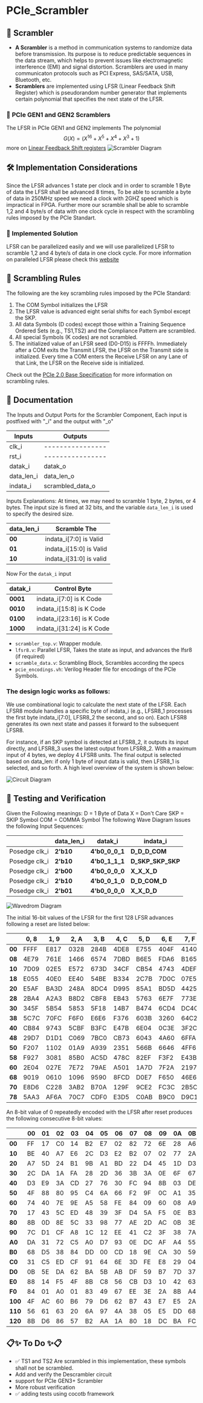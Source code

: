 # PCIe_Scrambler
## 🔄 **Scrambler**
- **A Scrambler** is a method in communication systems to randomize data before transmission. Its purpose is to reduce predictable sequences in the data stream, which helps to prevent issues like electromagnetic interference (EMI) and signal distortion. Scramblers are used in many communicaton protocols such as PCI Express, SAS/SATA, USB, Bluetooth, etc. 
- **Scramblers** are implemented using LFSR (Linear Feedback Shift Register) which is pseudorandom number generator that implements certain polynomial that specifies the next state of the LFSR.

### 🔢 **PCIe GEN1 and GEN2 Scramblers**
The LFSR in PCIe GEN1 and GEN2  implements  The polynomial $$G(X) = (X^{16} + X^{5} + X^{4} + X^{3} + 1 )$$ more on [Linear Feedback Shift registers](https://www.youtube.com/watch?v=Ks1pw1X22y4&t)
![Scrambler Diagram](https://github.com/baselkelziye/PCIe_Scrambler/blob/main/images/scrambler_diagram.png?raw=true)

## 🛠️ Implementation Considerations
Since the LFSR advances 1 state per clock and in order to scramble 1 Byte of data the LFSR shall be advanced 8 times, To be able to scramble a byte of data in 250MHz speed we need a clock with 2GHZ speed which is impractical in FPGA. Further more our scramble shall be able to scramble 1,2 and 4 byte/s of data with one clock cycle in respect with the scrambling rules imposed by the PCIe Standart.
### 🔧 Implemented Solution
LFSR can be parallelized easily and we will use parallelized LFSR to scramble 1,2 and 4 byte/s of data in one clock cycle. For more information on paralleled LFSR please check this [website](http://outputlogic.com/?page_id=205) 

## 📜 Scrambling Rules

The following are the key scrambling rules imposed by the PCIe Standard:

1. The COM Symbol initializes the LFSR
2. The LFSR value is advanced eight serial shifts for each Symbol except the SKP. 
3. All data Symbols (D codes) except those within a Training Sequence Ordered Sets (e.g., TS1,TS2) and the Compliance Pattern are scrambled.
4. All special Symbols (K codes) are not scrambled. 
5. The initialized value of an LFSR seed (D0-D15) is FFFFh. Immediately after a COM exits the
Transmit LFSR, the LFSR on the Transmit side is initialized. Every time a COM enters the
Receive LFSR on any Lane of that Link, the LFSR on the Receive side is initialized.

Check out the [PCIe 2.0 Base Specification](https://community.intel.com/cipcp26785/attachments/cipcp26785/fpga-intellectual-property/8220/1/PCI_Express_Base_Specification_v20.pdf) for more information on scrambling rules.
## 📜  Documentation 
The Inputs and Output Ports for the Scrambler Component, Each input is postfixed with "_i" and the output with "_o"

| Inputs | Outputs|
|--------|--------|
|clk_i| ----------------|
|rst_i| ----------------|
|datak_i| datak_o  |
|data_len_i| data_len_o|
|indata_i| scrambled_data_o|

Inputs Explanations:
At times, we may need to scramble 1 byte, 2 bytes, or 4 bytes. The input size is fixed at 32 bits, and the variable `data_len_i` is used to specify the desired size.

| data_len_i | Scramble The|
|------------|----------------------|
|**00**     | indata_i[7:0] is Valid|
|**01**     | indata_i[15:0] is Valid|
|**10**     | indata_i[31:0] is valid|

Now For the `datak_i` input

|datak_i | Control Byte|
|--------|-------------|
|**0001**| indata_i[7:0] is K Code|
|**0010**| indata_i[15:8] is K Code|
|**0100**| indata_i[23:16] is K Code|
|**1000**| indata_i[31:24] is K Code|
- `scrambler_top.v`: Wrapper module.
- `lfsr8.v`: Parallel LFSR, Takes the state as input, and advances the lfsr8 (if required)
- `scramble_data.v`: Scrambling Block, Scrambles according the specs
- `pcie_encodings.vh`: Verilog Header file for encodings of the PCIe Symbols.

### The design logic works as follows:

We use combinational logic to calculate the next state of the LFSR. Each LFSR8 module handles a specific byte of indata_i (e.g., LFSR8_1 processes the first byte indata_i[7:0], LFSR8_2 the second, and so on). Each LFSR8 generates its own next state and passes it forward to the subsequent LFSR8.

For instance, if an SKP symbol is detected at LFSR8_2, it outputs its input directly, and LFSR8_3 uses the latest output from LFSR8_2. With a maximum input of 4 bytes, we deploy 4 LFSR8 units. The final output is selected based on data_len: if only 1 byte of input data is valid, then LFSR8_1 is selected, and so forth.
A high level overview of the system is shown below:

![Circuit Diagram](https://github.com/baselkelziye/PCIe_Scrambler/blob/main/images/scrambler_high_level.png)
## 🧪 Testing and Verification
Given the Following meanings:
D =  1 Byte of Data
X = Don't Care
SKP = SKIP Symbol
COM = COMMA Symbol
The following Wave Diagram Issues the following Input Sequences:

|   | data_len_i| datak_i| indata_i|
|---|-----------|--------|---------|
|Posedge clk_i|  **2'b10**   | **4'b0_0_0_1**| **D_D_D_COM**|
|Posedge clk_i|  **2'b10**   | **4'b0_1_1_1**| **D_SKP_SKP_SKP**|
|Posedge clk_i|  **2'b00**   | **4'b0_0_0_0**| **X_X_X_D**|
|Posedge clk_i|  **2'b10**   | **4'b0_0_1_0**| **D_D_COM_D**|
|Posedge clk_i|  **2'b01**   | **4'b0_0_0_0**| **X_X_D_D**|

![Wavedrom Diagram](https://github.com/baselkelziye/PCIe_Scrambler/blob/main/images/wavedrom.png)

The initial 16-bit values of the LFSR for the first 128 LFSR advances following a reset are listed
below: 

|         | 0, 8  | 1, 9  | 2, A  | 3, B  |  4, C | 5, D  | 6, E  | 7, F |     
|---------|-------|-------|-------|-------|-------|-------|-------|-------
| **00**  | FFFF  | E817  | 0328  | 284B  | 4DE8  | E755  | 404F  | 4140  |
| **08**  | 4E79  | 761E  | 1466  | 6574  | 7DBD  | B6E5  | FDA6  | B165  |
| **10**  | 7D09  | 02E5  | E572  | 673D  | 34CF  | CB54  | 4743  | 4DEF  |
| **18**  | E055  | 40E0  | EE40  | 54BE  | B334  | 2C7B  | 7D0C  | 07E5  |
| **20**  | E5AF  | BA3D  | 248A  | 8DC4  | D995  | 85A1  | BD5D  | 4425  |
| **28**  | 2BA4  | A2A3  | B8D2  | CBF8  | EB43  | 5763  | 6E7F  | 773E  |
| **30**  | 345F  | 5B54  | 5853  | 5F18  | 14B7  | B474  | 6CD4  | DC4C  |
| **38**  | 5C7C  | 70FC  | F6F0  | E6E6  | F376  | 603B  | 3260  | 64C2  | 
| **40**  | CB84  | 9743  | 5CBF  | B3FC  | E47B  | 6E04  | 0C3E  | 3F2C  |
| **48**  | 29D7  | D1D1  | C069  | 7BC0  | CB73  | 6043  | 4A60  | 6FFA  |
| **50**  | F207  | 1102  | 01A9  | A939  | 2351  | 566B  | 6646  | 4FF6  |
| **58**  | F927  | 3081  | 85B0  | AC5D  | 478C  | 82EF  | F3F2  | E43B  |
| **60**  | 2E04  | 027E  | 7E72  | 79AE  | A501  | 1A7D  | 7F2A  | 2197  |
| **68**  | 9019  | 0610  | 1096  | 9590  | 8FCD  | D0E7  | F650  | 46E6  |
| **70**  | E8D6  | C228  | 3AB2  | B70A  | 129F  | 9CE2  | FC3C  | 2B5C  |
| **78**  | 5AA3  | AF6A  | 70C7  | CDF0  | E3D5  | C0AB  | B9C0  | D9C1  |

An 8-bit value of 0 repeatedly encoded with the LFSR after reset produces the following consecutive
8-bit values: 

|         |   00  |   01  |   02  |   03  |   04  |   05  |   06  |   07  |   08  |   09  |   0A  |   0B  |   0C  |   0D  |   0E  |   0F  |
|---------|-------|-------|-------|-------|-------|-------|-------|-------|-------|-------|-------|-------|-------|-------|-------|-------|
| **00**  | FF    | 17    | C0    | 14    | B2    | E7    | 02    | 82    | 72    | 6E    | 28    | A6    | BE    | 6D    | BF    | 8D    |
| **10**  | BE    | 40    | A7    | E6    | 2C    | D3    | E2    | B2    | 07    | 02    | 77    | 2A    | CD    | 34    | BE    | E0    |
| **20**  | A7    | 5D    | 24    | B1    | 9B    | A1    | BD    | 22    | D4    | 45    | 1D    | D3    | D7    | EA    | 76    | EE    |
| **30**  | 2C    | DA    | 1A    | FA    | 28    | 2D    | 36    | 3B    | 3A    | 0E    | 6F    | 67    | CF    | 06    | 4C    | 26    |
| **40**  | D3    | E9    | 3A    | CD    | 27    | 76    | 30    | FC    | 94    | 8B    | 03    | DE    | D3    | 06    | 52    | F6    |
| **50**  | 4F    | 88    | 80    | 95    | C4    | 6A    | 66    | F2    | 9F    | 0C    | A1    | 35    | E2    | 41    | CF    | 27    |
| **60**  | 74    | 40    | 7E    | 9E    | A5    | 58    | FE    | 84    | 09    | 60    | 08    | A9    | F1    | 0B    | 6F    | 62    |
| **70**  | 17    | 43    | 5C    | ED    | 48    | 39    | 3F    | D4    | 5A    | F5    | 0E    | B3    | C7    | 03    | 9D    | 9B    |
| **80**  | 8B    | 0D    | 8E    | 5C    | 33    | 98    | 77    | AE    | 2D    | AC    | 0B    | 3E    | DA    | 0B    | 42    | 7A    |
| **90**  | 7C    | D1    | CF    | A8    | 1C    | 12    | EE    | 41    | C2    | 3F    | 38    | 7A    | 0D    | 69    | F4    | 01    |
| **A0**  | DA    | 31    | 72    | C5    | A0    | D7    | 93    | 0E    | DC    | AF    | A4    | 55    | E7    | F0    | 72    | 16    |
| **B0**  | 68    | D5    | 38    | 84    | DD    | 00    | CD    | 18    | 9E    | CA    | 30    | 59    | 4C    | 75    | 1B    | 77    |
| **C0**  | 31    | C5    | ED    | CF    | 91    | 64    | 6E    | 3D    | FE    | E8    | 29    | 04    | CF    | 6C    | FC    | C4    |
| **D0**  | 0B    | 5E    | DA    | 62    | BA    | 5B    | AB    | DF    | 59    | B7    | 7D    | 37    | 5E    | E3    | 1A    | C6    |
| **E0**  | 88    | 14    | F5    | 4F    | 8B    | C8    | 56    | CB    | D3    | 10    | 42    | 63    | 04    | 8A    | B4    | F7    |
| **F0**  | 84    | 01    | A0    | 01    | 83    | 49    | 67    | EE    | 3E    | 2A    | 8B    | A4    | 76    | AF    | 14    | D5    |
| **100** | 4F    | AC    | 60    | B6    | 79    | D6    | 62    | B7    | 43    | E7    | E5    | 2A    | 40    | 2C    | 6E    | 7A    |
| **110** | 56    | 61    | 63    | 20    | 6A    | 97    | 4A    | 38    | 05    | E5    | DD    | 68    | 0D    | 78    | 4C    | 53    |
| **120** | 8B    | D6    | 86    | 57    | B2    | AA    | 1A    | 80    | 18    | DC    | BA    | FC    | 03    | A3    | 4B    | 30    |

## 📋✨ To Do ✨📋
- ✅ TS1 and TS2 Are scrambled in this implementation, these symbols shall not be scrambled.
- Add and verify the Descrambler circuit
- support for PCIe GEN3+ Scrambler 
- More robust verification
- ✅ adding tests using cocotb framework
